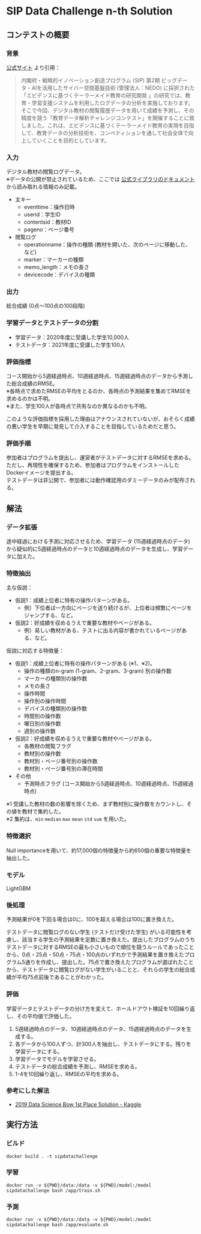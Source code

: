 # SIP Data Challenge n-th Solution

## コンテストの概要

### 背景

[公式サイト](https://sites.google.com/view/sipdatachallenge/) より引用：

> 内閣府・戦略的イノベーション創造プログラム (SIP) 第2期 ビッグデータ・AIを活用したサイバー空間基盤技術 (管理法人：NEDO) に採択された「エビデンスに基づくテーラーメイド教育の研究開発 」の研究では、教育・学習支援システムを利用したログデータの分析を実施しております。そこで今回、デジタル教材の閲覧履歴データを用いて成績を予測し、その精度を競う「教育データ解析チャレンジコンテスト」を開催することに致しました。これは、エビデンスに基づくテーラーメイド教育の実現を目指して、教育データの分析技術を、コンペティションを通して社会全体で向上していくことを目的としています。

### 入力

デジタル教材の閲覧ログデータ。  
※データの公開が禁止されているため、ここでは [公式ライブラリのドキュメント](https://limu.ait.kyushu-u.ac.jp/~openLA/tutorial_files/tutorial_event_stream.html) から読み取れる情報のみ記載。

* 主キー
    * eventtime：操作日時
    * userid：学生ID
    * contentsid：教材ID
    * pageno：ページ番号
* 閲覧ログ
    * operationname：操作の種類 (教材を開いた、次のページに移動した、など)
    * marker：マーカーの種類
    * memo_length：メモの長さ
    * devicecode：デバイスの種類

### 出力

総合成績 (0点～100点の100段階)

### 学習データとテストデータの分割

* 学習データ：2020年度に受講した学生10,000人
* テストデータ：2021年度に受講した学生100人

### 評価指標

コース開始から5週経過時点、10週経過時点、15週経過時点のデータから予測した総合成績のRMSE。  
※各時点で求めたRMSEの平均をとるのか、各時点の予測結果を集めてRMSEを求めるのかは不明。  
※また、学生100人が各時点で共有なのか異なるのかも不明。

このような評価指標を採用した理由はアナウンスされていないが、おそらく成績の悪い学生を早期に発見して介入することを目指しているためだと思う。

### 評価手順

参加者はプログラムを提出し、運営者がテストデータに対するRMSEを求める。  
ただし、再現性を確保するため、参加者はプログラムをインストールしたDockerイメージを提出する。  
テストデータは非公開で、参加者には動作確認用のダミーデータのみが配布される。

## 解法

### データ拡張

途中経過における予測に対応させるため、学習データ (15週経過時点のデータ) から疑似的に5週経過時点のデータと10週経過時点のデータを生成し、学習データに加えた。

### 特徴抽出

主な仮説：

* 仮説1：成績上位者に特有の操作パターンがある。
    * 例）下位者は一方向にページを送り続けるが、上位者は頻繁にページをジャンプする、など。
* 仮説2：好成績を収めるうえで重要な教材やページがある。
    * 例）易しい教材がある、テストに出る内容が書かれているページがある、など。

仮説に対応する特徴量：

* 仮説1：成績上位者に特有の操作パターンがある (※1、※2)。
    * 操作の種類のn-gram (1-gram、2-gram、3-gram) 別の操作数
    * マーカーの種類別の操作数
    * メモの長さ
    * 操作時間
    * 操作別の操作時間
    * デバイスの種類別の操作数
    * 時間別の操作数
    * 曜日別の操作数
    * 週別の操作数
* 仮説2：好成績を収めるうえで重要な教材やページがある。
    * 各教材の閲覧フラグ
    * 教材別の操作数
    * 教材別・ページ番号別の操作数
    * 教材別・ページ番号別の滞在時間
* その他
    * 予測時点フラグ (コース開始から5週経過時点、10週経過時点、15週経過時点)

※1 受講した教材の数の影響を除くため、まず教材別に操作数をカウントし、その値を教材で集約した。  
※2 集約は、`min` `median` `max` `mean` `std` `sum` を用いた。 

### 特徴選択

Null importanceを用いて、約17,000個の特徴量から約650個の重要な特徴量を抽出した。

### モデル

LightGBM

### 後処理

予測結果が0を下回る場合は0に、100を超える場合は100に置き換えた。

テストデータに閲覧ログのない学生 (テストだけ受けた学生) がいる可能性を考慮し、該当する学生の予測結果を定数に置き換えた。提出したプログラムのうちテストデータに対するRMSEの最も小さいもので順位を競うルールであったことから、0点・25点・50点・75点・100点のいずれかで予測結果を置き換えたプログラム5通りを作成し、提出した。75点で置き換えたプログラムが選ばれたことから、テストデータに閲覧ログがない学生がいることと、それらの学生の総合成績が平均75点前後であることがわかった。

### 評価

学習データとテストデータの分け方を変えて、ホールドアウト検証を10回繰り返し、その平均値で評価した。

1. 5週経過時点のデータ、10週経過時点のデータ、15週経過時点のデータを生成する。
2. 各データから100人ずつ、計300人を抽出し、テストデータにする。残りを学習データにする。
3. 学習データでモデルを学習させる。
4. テストデータの総合成績を予測し、RMSEを求める。
5. 1-4を10回繰り返し、RMSEの平均を求める。

### 参考にした解法

* [2019 Data Science Bow 1st Place Solution - Kaggle](https://www.kaggle.com/c/data-science-bowl-2019/discussion/127469)

## 実行方法

### ビルド

```
docker build . -t sipdatachallenge
```

### 学習

```
docker run -v ${PWD}/data:/data -v ${PWD}/model:/model sipdatachallenge bash /app/train.sh
```

### 予測

```
docker run -v ${PWD}/data:/data -v ${PWD}/model:/model sipdatachallenge bash /app/evaluate.sh
```
